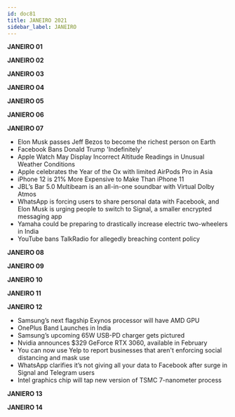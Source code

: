 ```yaml
---
id: doc81
title: JANEIRO 2021
sidebar_label: JANEIRO
---
```


**JANEIRO 01**

**JANEIRO 02**

**JANEIRO 03**

**JANEIRO 04**

**JANEIRO 05**

**JANIERO 06**

**JANEIRO 07**

- Elon Musk passes Jeff Bezos to become the richest person on Earth
- Facebook Bans Donald Trump 'Indefinitely'
- Apple Watch May Display Incorrect Altitude Readings in Unusual Weather Conditions
- Apple celebrates the Year of the Ox with limited AirPods Pro in Asia
- iPhone 12 is 21% More Expensive to Make Than iPhone 11
- JBL’s Bar 5.0 Multibeam is an all-in-one soundbar with Virtual Dolby Atmos
- WhatsApp is forcing users to share personal data with Facebook, and Elon Musk is urging people to switch to Signal, a smaller encrypted messaging app
- Yamaha could be preparing to drastically increase electric two-wheelers in India
- YouTube bans TalkRadio for allegedly breaching content policy

**JANEIRO 08**

**JANEIRO 09**

**JANEIRO 10**

**JANEIRO 11**

**JANEIRO 12**

- Samsung’s next flagship Exynos processor will have AMD GPU
- OnePlus Band Launches in India
- Samsung’s upcoming 65W USB-PD charger gets pictured
- Nvidia announces $329 GeForce RTX 3060, available in February
- You can now use Yelp to report businesses that aren't enforcing social distancing and mask use
- WhatsApp clarifies it’s not giving all your data to Facebook after surge in Signal and Telegram users
- Intel graphics chip will tap new version of TSMC 7-nanometer process

**JANIERO 13**

**JANEIRO 14**
